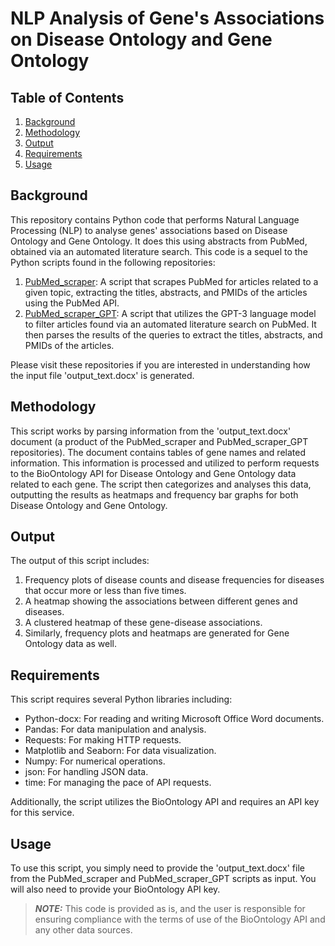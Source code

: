 # NLP Analysis of Gene's Associations on Disease Ontology and Gene Ontology

## Table of Contents
1. [Background](#background)
2. [Methodology](#methodology)
3. [Output](#output)
4. [Requirements](#requirements)
5. [Usage](#usage)

<a name="background"></a>
## Background

This repository contains Python code that performs Natural Language Processing (NLP) to analyse genes' associations based on Disease Ontology and Gene Ontology. It does this using abstracts from PubMed, obtained via an automated literature search. This code is a sequel to the Python scripts found in the following repositories:

1. [PubMed_scraper](https://github.com/ybryan95/PubMed_scraper): A script that scrapes PubMed for articles related to a given topic, extracting the titles, abstracts, and PMIDs of the articles using the PubMed API.
2. [PubMed_scraper_GPT](https://github.com/ybryan95/PubMed_scraper_GPT): A script that utilizes the GPT-3 language model to filter articles found via an automated literature search on PubMed. It then parses the results of the queries to extract the titles, abstracts, and PMIDs of the articles.

Please visit these repositories if you are interested in understanding how the input file 'output_text.docx' is generated. 

<a name="methodology"></a>
## Methodology

This script works by parsing information from the 'output_text.docx' document (a product of the PubMed_scraper and PubMed_scraper_GPT repositories). The document contains tables of gene names and related information. This information is processed and utilized to perform requests to the BioOntology API for Disease Ontology and Gene Ontology data related to each gene. The script then categorizes and analyses this data, outputting the results as heatmaps and frequency bar graphs for both Disease Ontology and Gene Ontology. 

<a name="output"></a>
## Output

The output of this script includes:

1. Frequency plots of disease counts and disease frequencies for diseases that occur more or less than five times.
2. A heatmap showing the associations between different genes and diseases.
3. A clustered heatmap of these gene-disease associations.
4. Similarly, frequency plots and heatmaps are generated for Gene Ontology data as well.

<a name="requirements"></a>
## Requirements

This script requires several Python libraries including:

- Python-docx: For reading and writing Microsoft Office Word documents.
- Pandas: For data manipulation and analysis.
- Requests: For making HTTP requests.
- Matplotlib and Seaborn: For data visualization.
- Numpy: For numerical operations.
- json: For handling JSON data.
- time: For managing the pace of API requests.

Additionally, the script utilizes the BioOntology API and requires an API key for this service. 

<a name="usage"></a>
## Usage

To use this script, you simply need to provide the 'output_text.docx' file from the PubMed_scraper and PubMed_scraper_GPT scripts as input. You will also need to provide your BioOntology API key.

> **_NOTE:_** This code is provided as is, and the user is responsible for ensuring compliance with the terms of use of the BioOntology API and any other data sources.



